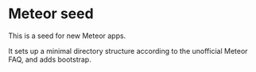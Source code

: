 Meteor seed
===========

This is a seed for new Meteor apps.

It sets up a minimal directory structure according to the unofficial Meteor FAQ,
and adds bootstrap.
